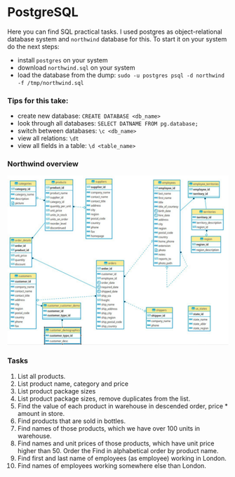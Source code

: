 # PostgreSQL

Here you can find SQL practical tasks. I used postgres as object-relational database system and `northwind` database for this.
To start it on your system do the next steps:
 - install `postgres` on your system
 - download `northwind.sql` on your system
 - load the database from the dump: `sudo -u postgres psql -d northwind -f /tmp/northwind.sql`

### Tips for this take:
 - create new database: `CREATE DATABASE <db_name>`
 - look through all databases: `SELECT DATNAME FROM pg.database;`
 - switch between databases: `\c <db_name>`
 - view all relations: `\dt`
 - view all fields in a table: `\d <table_name>`

### Northwind overview
![Northwind overview](https://github.com/exzvor/freedevopsworkspace/blob/main/postgres/ERP.jpg)

### Tasks
01. List all products.
02. List product name, category and price
03. List product package sizes
04. List product package sizes, remove duplicates from the list.
05. Find the value of each product in warehouse in descended order, price * amount in store.
06. Find products that are sold in bottles.
07. Find names of those products, which we have over 100 units in warehouse.
08. Find names and unit prices of those products, which have unit price higher than 50. Order the Find in alphabetical order by product name.
09. Find first and last name of employees (as employee) working in London.
10. Find names of employees working somewhere else than London.